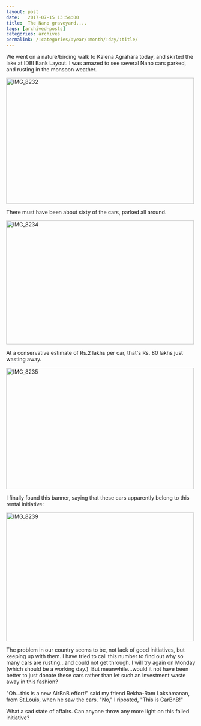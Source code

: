 ```yaml
---
layout: post
date:	2017-07-15 13:54:00
title:  The Nano graveyard....
tags: [archived-posts]
categories: archives
permalink: /:categories/:year/:month/:day/:title/
---
```

We went on a nature/birding walk to Kalena Agrahara today, and skirted the lake at IDBI Bank Layout. I was amazed to see several Nano cars parked, and rusting in the monsoon weather.

<a data-flickr-embed="true" href="https://www.flickr.com/photos/86494503@N00/35932774475/in/dateposted-friend/" title="IMG_8232"><img src="https://farm5.staticflickr.com/4319/35932774475_c587bfa7db.jpg" width="500" height="335" alt="IMG_8232"></a>

There must have been about sixty of the cars, parked all around.

<a data-flickr-embed="true" href="https://www.flickr.com/photos/86494503@N00/35891731866/in/dateposted-friend/" title="IMG_8234"><img src="https://farm5.staticflickr.com/4322/35891731866_41629790ea.jpg" width="500" height="330" alt="IMG_8234"></a>

At a conservative estimate of Rs.2 lakhs per car, that's Rs. 80 lakhs just wasting away.

<a data-flickr-embed="true" href="https://www.flickr.com/photos/86494503@N00/35932775215/in/dateposted-friend/" title="IMG_8235"><img src="https://farm5.staticflickr.com/4279/35932775215_608e847e25.jpg" width="500" height="324" alt="IMG_8235"></a>

I finally found this banner, saying that these cars apparently belong to this rental initiative:



<a data-flickr-embed="true" href="https://www.flickr.com/photos/86494503@N00/35932777205/in/dateposted-friend/" title="IMG_8239"><img src="https://farm5.staticflickr.com/4298/35932777205_ae0c29e229.jpg" width="500" height="343" alt="IMG_8239"></a>

The problem in our country seems to be, not lack of good initiatives, but keeping up with them. I have tried to call this number to find out why so many cars are rusting...and could not get through. I will try again on Monday (which should be a working day.)  But meanwhile...would it not have been better to just donate these cars rather than let such an investment waste away in this fashion?

"Oh...this is a new AirBnB effort!" said my friend Rekha-Ram Lakshmanan, from St.Louis, when he saw the cars. "No," I riposted, "This is CarBnB!"

What a sad state of affairs. Can anyone throw any more light on this failed initiative?
